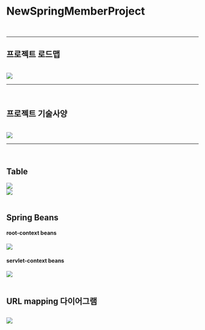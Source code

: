 # NewSpringMemberProject
<br>
<hr>

<h2>프로젝트 로드맵</h2><br>
<img src=
"https://github.com/SVVor/NewSpringMemberProject/blob/main/springMemberProject/show/Project%20Roadmap.PNG"/>
<hr>
<br>
<h2>프로젝트 기술사양</h2><br>
<img src=
"https://github.com/SVVor/NewSpringMemberProject/blob/main/springMemberProject/show/1.PNG"/>
<hr>
<br>
<h2>Table</h2>
<img src=
"https://github.com/SVVor/NewSpringMemberProject/blob/main/springMemberProject/show/board_%ED%85%8C%EC%9D%B4%EB%B8%94.PNG"/><br>
<img src=
"https://github.com/SVVor/NewSpringMemberProject/blob/main/springMemberProject/show/member2_%ED%85%8C%EC%9D%B4%EB%B8%94.PNG"/><br>
<br>
<h2>Spring Beans</h2>
<b><h4>root-context beans<h4>
<img src=
"https://github.com/SVVor/NewSpringMemberProject/blob/main/springMemberProject/show/root-context.PNG"/><br>
<b><h4>servlet-context beans<h4>
<img src=
"https://github.com/SVVor/NewSpringMemberProject/blob/main/springMemberProject/show/servlet-context.PNG"/><br>
<br>
<h2>URL mapping 다이어그램<h2>
<img src=
"https://github.com/SVVor/NewSpringMemberProject/blob/main/springMemberProject/show/url_mappings.PNG"/><br>

